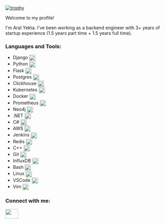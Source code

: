 <!--img align="center" alt="Coding" width="400" src="https://asset.gecdesigns.com/img/wallpapers/beautiful-fantasy-wallpaper-ultra-hd-wallpaper-4k-sr10012418-1706506236698-cover.webp"-->

[![trophy](https://github-profile-trophy.vercel.app/?username=aralyekta&theme=onedark)](https://github.com/ryo-ma/github-profile-trophy)

Welcome to my profile!

I'm Aral Yekta. I've been working as a backend engineer with 3+ years of startup experience (1.5 years part time + 1.5 years full time).

<h3 align="left">Languages and Tools:</h3>
<!-- <p align="left"> <a href="https://www.cprogramming.com/" target="_blank"> -->

- Django <img align="center" alt="Django" width="20" src="https://www.svgrepo.com/show/353657/django-icon.svg">
- Python <img align="center" alt="Python" width="20" src="https://www.svgrepo.com/show/452091/python.svg">
- Flask <img align="center" alt="Flask" width="20" src="https://www.svgrepo.com/show/508915/flask.svg">
- Postgres <img align="center" alt="Postgres" width="20" src="https://www.svgrepo.com/show/354200/postgresql.svg">
- Clickhouse <img align="center" alt="Clickhouse" width="20" src="https://www.cdnlogo.com/logos/c/57/clickhouse.svg">
- Kubernetes <img align="center" alt="Kubernetes" width="20" src="https://www.svgrepo.com/show/448233/kubernetes.svg">
- Docker <img align="center" alt="Docker" width="20" src="https://www.svgrepo.com/show/448221/docker.svg">
- Prometheus <img align="center" alt="Prometheus" width="20" src="https://www.svgrepo.com/show/354219/prometheus.svg">
- Neo4j <img align="center" alt="Neo4j" width="20" src="https://e7.pngegg.com/pngimages/997/968/png-clipart-neo4j-graph-database-logo-query-language-hard-disc-miscellaneous-electronics-thumbnail.png">
- .NET <img align="center" alt=".NET" width="20" src="https://www.svgrepo.com/show/353668/dotnet.svg">
- C# <img align="center" alt="C#" width="20" src="https://static-00.iconduck.com/assets.00/c-sharp-c-icon-912x1024-j3yidw37.png">
- AWS <img align="center" alt="AWS" width="20" src="https://www.svgrepo.com/show/448266/aws.svg">
- Jenkins <img align="center" alt="Jenkins" width="20" src="https://www.svgrepo.com/show/353929/jenkins.svg">
- Redis <img align="center" alt="Redis" width="20" src="https://www.svgrepo.com/show/354272/redis.svg">
- C++ <img align="center" alt="C++" width="20" src="https://upload.wikimedia.org/wikipedia/commons/3/32/C%2B%2B_logo.png">
- Git <img align="center" alt="Git" width="20" src="https://www.svgrepo.com/show/452210/git.svg">
- InfluxDB <img align="center" alt="InfluxDB" width="20" src="https://www.svgrepo.com/show/306233/influxdb.svg">
- Bash <img align="center" alt="Bash" width="20" src="https://www.svgrepo.com/show/508897/bash02.svg">
- Linux <img align="center" alt="Linux" width="20" src="https://www.svgrepo.com/show/448236/linux.svg">
- VSCode <img align="center" alt="VSCode" width="20" src="https://www.svgrepo.com/show/374171/vscode.svg">
- Vim <img align="center" alt="Linux" width="20" src="https://www.svgrepo.com/show/374168/vim.svg">

<h3 align="left">Connect with me:</h3>
<p align="left">
<a href="https://www.linkedin.com/in/aralyekta/" target="blank"><img align="center" src="https://cdn.jsdelivr.net/npm/simple-icons@3.0.1/icons/linkedin.svg" alt="" height="30" width="40" /></a>
</p>
